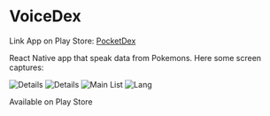 # VoiceDex

Link App on Play Store: 
[PocketDex](https://play.google.com/store/apps/details?id=com.alexfg.pocketdex)

React Native app that speak data from Pokemons.
Here some screen captures:

![Details](https://github.com/alesfg/voicedex/blob/dev/details.png)
![Details](https://github.com/alesfg/voicedex/blob/dev/details2.png)
![Main List](https://github.com/alesfg/voicedex/blob/dev/mainlist.png)
![Lang](https://github.com/alesfg/voicedex/blob/dev/conf.png)


Available on Play Store
